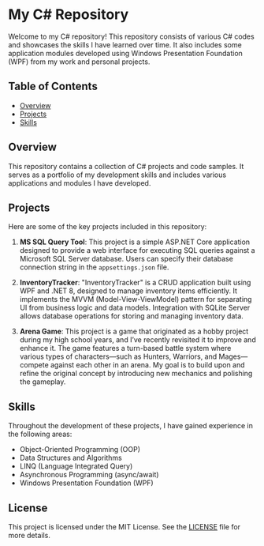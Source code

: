 # My C# Repository

Welcome to my C# repository! This repository consists of various C# codes and showcases the skills I have learned over time. It also includes some application modules developed using Windows Presentation Foundation (WPF) from my work and personal projects.

## Table of Contents

- [Overview](#overview)
- [Projects](#projects)
- [Skills](#skills)

## Overview

This repository contains a collection of C# projects and code samples. It serves as a portfolio of my development skills and includes various applications and modules I have developed.

## Projects

Here are some of the key projects included in this repository:

1. **MS SQL Query Tool**: This project is a simple ASP.NET Core application designed to provide a web interface for executing SQL queries against a Microsoft SQL Server database. Users can specify their database connection string in the `appsettings.json` file.

2. **InventoryTracker**: "InventoryTracker" is a CRUD application built using WPF and .NET 8, designed to manage inventory items efficiently. It implements the MVVM (Model-View-ViewModel) pattern for separating UI from business logic and data models. Integration with SQLite Server allows database operations for storing and managing inventory data.

3. **Arena Game**: This project is a game that originated as a hobby project during my high school years, and I’ve recently revisited it to improve and enhance it. The game features a turn-based battle system where various types of characters—such as Hunters, Warriors, and Mages—compete against each other in an arena. My goal is to build upon and refine the original concept by introducing new mechanics and polishing the gameplay.

## Skills

Throughout the development of these projects, I have gained experience in the following areas:

- Object-Oriented Programming (OOP)
- Data Structures and Algorithms
- LINQ (Language Integrated Query)
- Asynchronous Programming (async/await)
- Windows Presentation Foundation (WPF)

## License

This project is licensed under the MIT License. See the [LICENSE](./LICENSE) file for more details.
